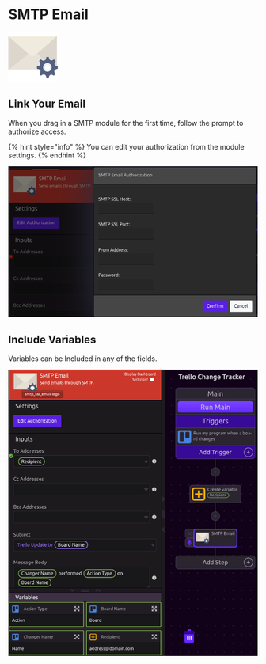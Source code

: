 # SMTP Email

![Send emails through SMTP](../../.gitbook/assets/smtp_ssl_email%20%281%29.png)



## Link Your Email

When you drag in a SMTP module for the first time, follow the prompt to authorize access.

{% hint style="info" %}
You can edit your authorization from the module settings.
{% endhint %}

![](../../.gitbook/assets/screen-shot-2019-07-17-at-3.49.01-pm.png)

## Include Variables

Variables can be Included in any of the fields.

![](../../.gitbook/assets/screen-shot-2019-07-17-at-3.55.25-pm.png)

